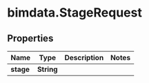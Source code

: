 # bimdata.StageRequest

## Properties

Name | Type | Description | Notes
------------ | ------------- | ------------- | -------------
**stage** | **String** |  | 


